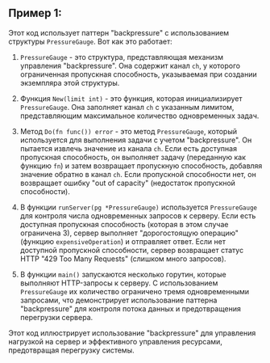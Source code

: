 ## Пример 1:

Этот код использует паттерн "backpressure" с использованием структуры `PressureGauge`. Вот как это работает:

1. `PressureGauge` - это структура, представляющая механизм управления "backpressure". Она содержит канал `ch`, у которого ограниченная пропускная способность, указываемая при создании экземпляра этой структуры.

2. Функция `New(limit int)` - это функция, которая инициализирует `PressureGauge`. Она заполняет канал `ch` с указанным лимитом, представляющим максимальное количество одновременных задач.

3. Метод `Do(fn func()) error` - это метод `PressureGauge`, который используется для выполнения задачи с учетом "backpressure". Он пытается извлечь значение из канала `ch`. Если есть доступная пропускная способность, он выполняет задачу (переданную как функцию `fn`) и затем возвращает пропускную способность, добавляя значение обратно в канал `ch`. Если пропускной способности нет, он возвращает ошибку "out of capacity" (недостаток пропускной способности).

4. В функции `runServer(pg *PressureGauge)` используется `PressureGauge` для контроля числа одновременных запросов к серверу. Если есть доступная пропускная способность (которая в этом случае ограничена 3), сервер выполняет "дорогостоящую операцию" (функцию `expensiveOperation`) и отправляет ответ. Если нет доступной пропускной способности, сервер возвращает статус HTTP "429 Too Many Requests" (слишком много запросов).

5. В функции `main()` запускаются несколько горутин, которые выполняют HTTP-запросы к серверу. С использованием `PressureGauge` их количество ограничено тремя одновременными запросами, что демонстрирует использование паттерна "backpressure" для контроля потока данных и предотвращения перегрузки сервера.

Этот код иллюстрирует использование "backpressure" для управления нагрузкой на сервер и эффективного управления ресурсами, предотвращая перегрузку системы.